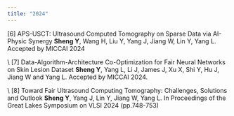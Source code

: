 ```yaml
---
title: "2024"
---
```


[6] APS-USCT: Ultrasound Computed Tomography on Sparse Data via AI-Physic Synergy
**Sheng Y**, Wang H, Liu Y, Yang J, Jiang W, Lin Y, Yang L. Accepted by MICCAI 2024

\\
[7] Data-Algorithm-Architecture Co-Optimization for Fair Neural Networks on Skin Lesion Dataset
**Sheng Y**, Yang L, Li J, James J, Xu X, Shi Y, Hu J, Jiang W and Yang L. Accepted by MICCAI 2024.

\\
[8] Toward Fair Ultrasound Computing Tomography: Challenges, Solutions and Outlook
**Sheng Y**, Yang J, Lin Y, Jiang W, Yang L. In Proceedings of the Great Lakes Symposium on VLSI 2024 (pp.748-753)
